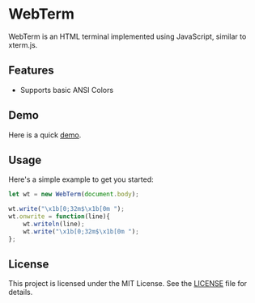# WebTerm

WebTerm is an HTML terminal implemented using JavaScript, similar to xterm.js.

## Features

- Supports basic ANSI Colors

## Demo
Here is a quick [demo](https://2dprototype.github.io/WebTerm/).

## Usage

Here's a simple example to get you started:

```javascript
let wt = new WebTerm(document.body);

wt.write("\x1b[0;32m$\x1b[0m ");
wt.onwrite = function(line){
    wt.writeln(line);
    wt.write("\x1b[0;32m$\x1b[0m ");
};
```


## License

This project is licensed under the MIT License. See the [LICENSE](LICENSE) file for details.